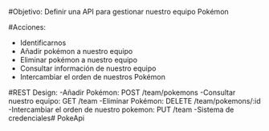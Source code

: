 #Objetivo:
 Definir una API para gestionar nuestro equipo Pokémon

#Acciones:
- Identificarnos 
- Añadir pokémon a nuestro equipo
- Eliminar pokémon a nuestro equipo
- Consultar información de nuestro equipo 
- Intercambiar el orden de nuestros Pokémon

#REST Design: 
-Añadir Pokémon: POST /team/pokemons
-Consultar nuestro equipo: GET /team
-Eliminar Pokémon: DELETE /team/pokemons/:id
-Intercambiar el orden de nuestro pokemon: PUT /team
-Sistema de credenciales# PokeApi
